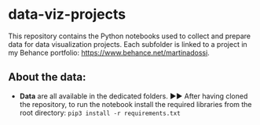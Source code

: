 # data-viz-projects

This repository contains the Python notebooks used to collect and prepare data for data visualization projects. 
Each subfolder is linked to a project in my Behance portfolio: https://www.behance.net/martinadossi.

## About the data:
- **Data** are all available in the dedicated folders. 
▶▶️ After having cloned the repository, to run the notebook install the required libraries from the root directory:
`pip3 install -r requirements.txt`
